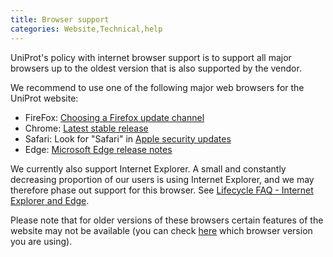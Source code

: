 ```yaml
---
title: Browser support
categories: Website,Technical,help
---
```


UniProt's policy with internet browser support is to support all major browsers up to the oldest version that is also supported by the vendor.

We recommend to use one of the following major web browsers for the UniProt website:

-   FireFox: [Choosing a Firefox update channel](https://support.mozilla.org/en-US/kb/choosing-firefox-update-channel)
-   Chrome: [Latest stable release](https://www.chromestatus.com/features/schedule)
-   Safari: Look for "Safari" in [Apple security updates](https://support.apple.com/en-us/HT201222)
-   Edge: [Microsoft Edge release notes](https://docs.microsoft.com/en-us/deployedge/microsoft-edge-relnote-stable-channel)

We currently also support Internet Explorer. A small and constantly decreasing proportion of our users is using Internet Explorer, and we may therefore phase out support for this browser. See [Lifecycle FAQ - Internet Explorer and Edge](https://docs.microsoft.com/en-us/lifecycle/faq/internet-explorer-microsoft-edge).

Please note that for older versions of these browsers certain features of the website may not be available (you can check [here](https://www.whatismybrowser.com/) which browser version you are using).
